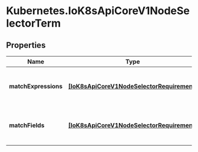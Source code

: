 # Kubernetes.IoK8sApiCoreV1NodeSelectorTerm

## Properties

Name | Type | Description | Notes
------------ | ------------- | ------------- | -------------
**matchExpressions** | [**[IoK8sApiCoreV1NodeSelectorRequirement]**](IoK8sApiCoreV1NodeSelectorRequirement.md) | A list of node selector requirements by node&#39;s labels. | [optional] 
**matchFields** | [**[IoK8sApiCoreV1NodeSelectorRequirement]**](IoK8sApiCoreV1NodeSelectorRequirement.md) | A list of node selector requirements by node&#39;s fields. | [optional] 



